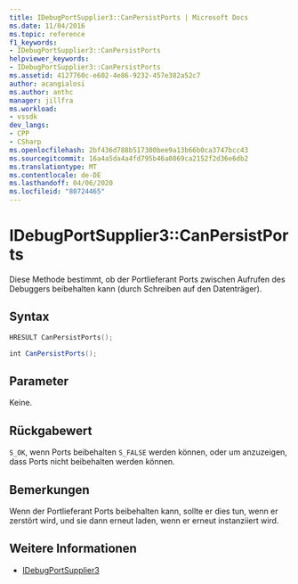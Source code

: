 ```yaml
---
title: IDebugPortSupplier3::CanPersistPorts | Microsoft Docs
ms.date: 11/04/2016
ms.topic: reference
f1_keywords:
- IDebugPortSupplier3::CanPersistPorts
helpviewer_keywords:
- IDebugPortSupplier3::CanPersistPorts
ms.assetid: 4127760c-e602-4e86-9232-457e382a52c7
author: acangialosi
ms.author: anthc
manager: jillfra
ms.workload:
- vssdk
dev_langs:
- CPP
- CSharp
ms.openlocfilehash: 2bf436d788b517300bee9a13b66b0ca3747bcc43
ms.sourcegitcommit: 16a4a5da4a4fd795b46a0869ca2152f2d36e6db2
ms.translationtype: MT
ms.contentlocale: de-DE
ms.lasthandoff: 04/06/2020
ms.locfileid: "80724465"
---
```

# <a name="idebugportsupplier3canpersistports"></a>IDebugPortSupplier3::CanPersistPorts
Diese Methode bestimmt, ob der Portlieferant Ports zwischen Aufrufen des Debuggers beibehalten kann (durch Schreiben auf den Datenträger).

## <a name="syntax"></a>Syntax

```cpp
HRESULT CanPersistPorts();
```

```csharp
int CanPersistPorts();
```

## <a name="parameters"></a>Parameter
 Keine.

## <a name="return-value"></a>Rückgabewert
 `S_OK`, wenn Ports beibehalten `S_FALSE` werden können, oder um anzuzeigen, dass Ports nicht beibehalten werden können.

## <a name="remarks"></a>Bemerkungen
 Wenn der Portlieferant Ports beibehalten kann, sollte er dies tun, wenn er zerstört wird, und sie dann erneut laden, wenn er erneut instanziiert wird.

## <a name="see-also"></a>Weitere Informationen
- [IDebugPortSupplier3](../../../extensibility/debugger/reference/idebugportsupplier3.md)
